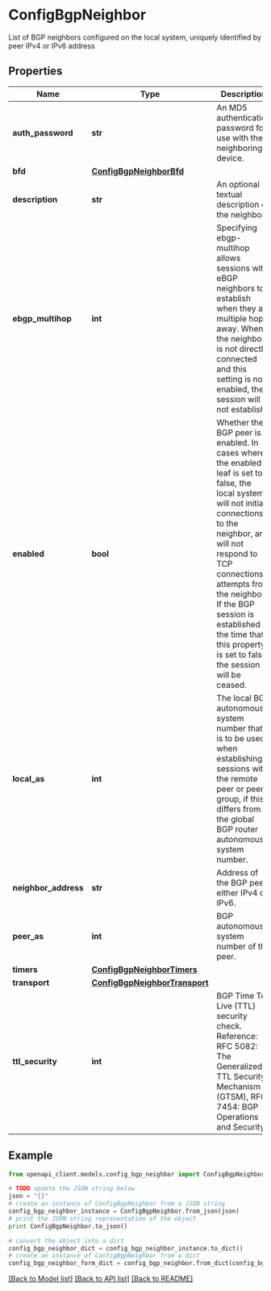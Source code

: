 # ConfigBgpNeighbor

List of BGP neighbors configured on the local system, uniquely identified by peer IPv4 or IPv6 address

## Properties

Name | Type | Description | Notes
------------ | ------------- | ------------- | -------------
**auth_password** | **str** | An MD5 authentication password for use with the neighboring device. | [optional] 
**bfd** | [**ConfigBgpNeighborBfd**](ConfigBgpNeighborBfd.md) |  | [optional] 
**description** | **str** | An optional textual description of the neighbor. | [optional] 
**ebgp_multihop** | **int** | Specifying ebgp-multihop allows sessions with eBGP neighbors to establish when they are multiple hops away. When the neighbor is not directly connected and this setting is not enabled, the session will not establish. | [optional] 
**enabled** | **bool** | Whether the BGP peer is enabled. In cases where the enabled leaf is set to false, the local system will not initiate connections to the neighbor, and will not respond to TCP connections attempts from the neighbor. If the BGP session is established at the time that this property is set to false, the session will be ceased. | [optional] [default to True]
**local_as** | **int** | The local BGP autonomous system number that is to be used when establishing sessions with the remote peer or peer group, if this differs from the global BGP router autonomous system number. | [optional] 
**neighbor_address** | **str** | Address of the BGP peer, either IPv4 or IPv6. | [optional] 
**peer_as** | **int** | BGP autonomous system number of the peer. | [optional] 
**timers** | [**ConfigBgpNeighborTimers**](ConfigBgpNeighborTimers.md) |  | [optional] 
**transport** | [**ConfigBgpNeighborTransport**](ConfigBgpNeighborTransport.md) |  | [optional] 
**ttl_security** | **int** | BGP Time To Live (TTL) security check. Reference: RFC 5082: The Generalized TTL Security Mechanism (GTSM), RFC 7454: BGP Operations and Security. | [optional] 

## Example

```python
from openapi_client.models.config_bgp_neighbor import ConfigBgpNeighbor

# TODO update the JSON string below
json = "{}"
# create an instance of ConfigBgpNeighbor from a JSON string
config_bgp_neighbor_instance = ConfigBgpNeighbor.from_json(json)
# print the JSON string representation of the object
print ConfigBgpNeighbor.to_json()

# convert the object into a dict
config_bgp_neighbor_dict = config_bgp_neighbor_instance.to_dict()
# create an instance of ConfigBgpNeighbor from a dict
config_bgp_neighbor_form_dict = config_bgp_neighbor.from_dict(config_bgp_neighbor_dict)
```
[[Back to Model list]](../README.md#documentation-for-models) [[Back to API list]](../README.md#documentation-for-api-endpoints) [[Back to README]](../README.md)


